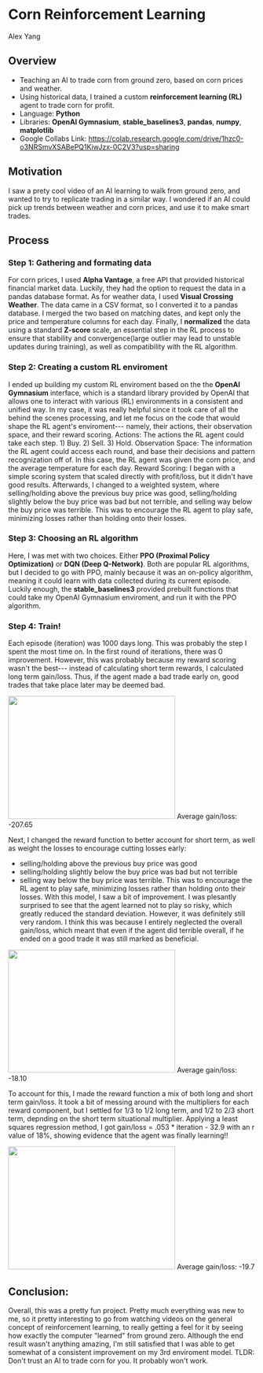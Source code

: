 # Corn Reinforcement Learning
Alex Yang
## Overview
- Teaching an AI to trade corn from ground zero, based on corn prices and weather.
- Using historical data, I trained a custom **reinforcement learning (RL)** agent to trade corn for profit.
- Language: **Python**
- Libraries: **OpenAI Gymnasium**, **stable_baselines3**, **pandas**, **numpy**, **matplotlib**
- Google Collabs Link: https://colab.research.google.com/drive/1hzc0-o3NRSmvXSABePQ1KiwJzx-0C2V3?usp=sharing
## Motivation
I saw a prety cool video of an AI learning to walk from ground zero, and wanted to try to replicate trading in a similar way. I wondered if an AI could pick up trends between weather and corn prices, and use it to make smart trades.
## Process
### Step 1: Gathering and formating data
For corn prices, I used **Alpha Vantage**, a free API that provided historical financial market data. Luckily, they had the option to request the data in a pandas database format. As for weather data, I used **Visual Crossing Weather**. The data came in a CSV format, so I converted it to a pandas database. I merged the two based on matching dates, and kept only the price and temperature columns for each day. Finally, I **normalized** the data using a standard **Z-score** scale, an essential step in the RL process to ensure that stability and convergence(large outlier may lead to unstable updates during training), as well as compatibility with the RL algorithm.
### Step 2: Creating a custom RL enviroment
I ended up building my custom RL enviroment based on the the **OpenAI Gymnasium** interface, which is a standard library provided by OpenAI that allows one to interact with various (RL) environments in a consistent and unified way. In my case, it was really helpful since it took care of all the behind the scenes processing, and let me focus on the code that would shape the RL agent's enviroment--- namely, their actions, their observation space, and their reward scoring.
Actions: The actions the RL agent could take each step. 1) Buy. 2) Sell. 3) Hold.
Observation Space: The information the RL agent could access each round, and base their decisions and pattern recognization off of. In this case, the RL agent was given the corn price, and the average temperature for each day.
Reward Scoring: I began with a simple scoring system that scaled directly with profit/loss, but it didn't have good results. Afterwards, I changed to a weighted system, where selling/holding above the previous buy price was good, selling/holding slightly below the buy price was bad but not terrible, and selling way below the buy price was terrible. This was to encourage the RL agent to play safe, minimizing losses rather than holding onto their losses.
### Step 3: Choosing an RL algorithm
Here, I was met with two choices. Either **PPO (Proximal Policy Optimization)** or **DQN (Deep Q-Network)**. Both are popular RL algorithms, but I decided to go with PPO, mainly because it was an on-policy algorithm, meaning it could learn with data collected during its current episode. Luckily enough, the **stable_baselines3** provided prebuilt functions that could take my OpenAI Gymnasium enviroment, and run it with the PPO algorithm.
### Step 4: Train!
Each episode (iteration) was 1000 days long. This was probably the step I spent the most time on. In the first round of iterations, there was 0 improvement. However, this was probably because my reward scoring wasn't the best--- instead of calculating short term rewards, I calculated long term gain/loss. Thus, if the agent made a bad trade early on, good trades that take place later may be deemed bad.

<img src="https://github.com/aletya/Corn-Trading-Reinforcement-Learning/assets/32620988/edd1d7f4-73f2-43e9-8f16-83397fc5e3c8" width="340" height="250">
Average gain/loss: -207.65

Next, I changed the reward function to better account for short term, as well as weight the losses to encourage cutting losses early:
- selling/holding above the previous buy price was good
- selling/holding slightly below the buy price was bad but not terrible
- selling way below the buy price was terrible. This was to encourage the RL agent to play safe, minimizing losses rather than holding onto their losses.
With this model, I saw a bit of improvement. I was plesantly surprised to see that the agent learned not to play so risky, which greatly reduced the standard deviation. However, it was definitely still very random. I think this was because I entirely neglected the overall gain/loss, which meant that even if the agent did terrible overall, if he ended on a good trade it was still marked as beneficial.

<img src="https://github.com/aletya/Corn-Trading-Reinforcement-Learning/assets/32620988/4945481a-ba05-4a1a-b8ec-848f7aa0bcc7" width="340" height="250">
Average gain/loss: -18.10


To account for this, I made the reward function a mix of both long and short term gain/loss. It took a bit of messing around with the multipliers for each reward component, but I settled for 1/3 to 1/2 long term, and 1/2 to 2/3 short term, depnding on the short term situational multiplier. Applying a least squares regression method, I got gain/loss = .053 * iteration - 32.9 with an r value of 18%, showing  evidence that the agent was finally learning!!

<img src="https://github.com/aletya/Corn-Trading-Reinforcement-Learning/assets/32620988/78ad5e0b-c8ba-448d-9721-5857dc5b460a" width="340" height="250">
Average gain/loss: -19.7

## Conclusion:
Overall, this was a pretty fun project. Pretty much everything was new to me, so it pretty interesting to go from watching videos on the general concept of reinforcement learning, to really getting a feel for it by seeing how exactly the computer "learned" from ground zero. Although the end result wasn't anything amazing, I'm still satisfied that I was able to get somewhat of a consistent improvement on my 3rd enviroment model. TLDR: Don't trust an AI to trade corn for you. It probably won't work.
